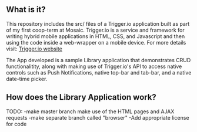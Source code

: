 ## What is it?
This repository includes the src/ files of a Trigger.io application built as part of my first coop-term at Mosaic.  Trigger.io is a service and framework for writing hybrid mobile applications in HTML, CSS, and Javascript and then using the code inside a web-wrapper on a mobile device.  For more details visit:
[Trigger.io website](https://trigger.io/how-it-works/)

The App developed is a sample Library application that demonstrates CRUD functionalitity, along with making use of Trigger.io's API to access native controls such as Push Notifications, native top-bar and tab-bar, and a native date-time picker.

## How does the Library Application work?


TODO:
-make master branch make use of the HTML pages and AJAX requests
-make separate branch called "browser"
-Add appropriate license for code
